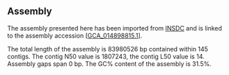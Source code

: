 **Assembly**
--------

The assembly presented here has been imported from [INSDC](http://www.insdc.org) and is linked to the assembly accession [[GCA\_014898815.1](http://www.ebi.ac.uk/ena/data/view/GCA_014898815.1)].

The total length of the assembly is 83980526 bp contained within 145 contigs.
The contig N50 value is 1807243, the contig L50 value is 14.
Assembly gaps span 0 bp. The GC% content of the assembly is 31.5%.
